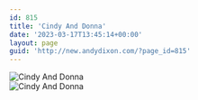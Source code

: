 ```yaml
---
id: 815
title: 'Cindy And Donna'
date: '2023-03-17T13:45:14+00:00'
layout: page
guid: 'http://new.andydixon.com/?page_id=815'
---
```


![Cindy And Donna](https://i0.wp.com/assets.g8x2.ldn.idrivee2-23.com/posters/Cindy%20And%20Donna%2001.jpg?w=1200&ssl=1 "Cindy And Donna")  
![Cindy And Donna](https://i0.wp.com/assets.g8x2.ldn.idrivee2-23.com/posters/Cindy%20And%20Donna%2002.jpg?w=1200&ssl=1 "Cindy And Donna")
